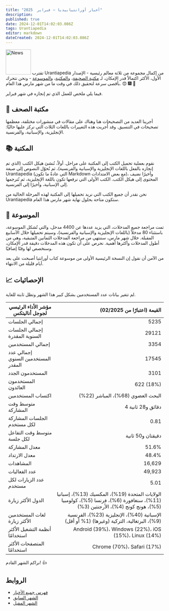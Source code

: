 ```yaml
---
title: "أخبار أورانتيابيديا — فبراير  2025"
description: 
published: true
date: 2024-12-01T14:02:03.086Z
tags: Urantiapedia
editor: markdown
dateCreated: 2024-12-01T14:02:03.086Z
---
```


<img src="/_assets/svg/icon-news.svg" alt="News" style="width: 80px;"> تقترب Urantiapedia من إكمال مجموعة من ثلاثة معالم رئيسية - الإصدار الأول، الأكثر اكتمالاً قدر الإمكان، لـ [مكتبة الصحيفة](/en/article)، و[المكتبة](/en/book)، و[الموسوعة](/en/topic) - ونحن نتحرك بأقصى سرعة لتحقيق ذلك في وقت ما من شهر مارس هذا العام. :heart_eyes: :fireworks: :tada:

فيما يلي ملخص للعمل الذي تم إنجازه في شهر فبراير.

## :page_with_curl: مكتبة الصحف

أجرينا العديد من التصحيحات هنا وهناك على مقالات في منشورات مختلفة، معظمها تصحيحات في التنسيق. وقد أُجريت هذه التغييرات باللغات الثلاث التي نركز عليها حاليًا: الإنجليزية، والإسبانية، والفرنسية.

## :books: المكتبة

نقوم بعملية تحميل الكتب إلى المكتبة على مراحل. أولاً، نُنشئ هيكل الكتب (الذي تم إنجازه بالفعل باللغات الإنجليزية والإسبانية والفرنسية)، ثم نُحوّل النصوص إلى صيغة Urantiapedia (التي عادةً ما تكون Markdown مع بعض الامتدادات)، وأخيرًا نضيف المحتوى إلى هيكل الكتب. الكتب الأولى التي نرفعها تكون باللغة الإنجليزية، ثم نُترجمها إلى الإسبانية، وأخيرًا إلى الفرنسية.

نحن نقدر أن جميع الكتب التي نريد تحميلها إلى المكتبة لهذه المرحلة الحالية من Urantiapedia ستكون متاحة بحلول نهاية شهر مارس هذا العام.

## :card_index: الموسوعة

تمت مراجعة جميع المدخلات، التي يزيد عددها عن 4400 مدخل، والتي تُشكل الموسوعة، باستثناء 80 مدخلاً (باللغات الإنجليزية والإسبانية والفرنسية)، وسيتم تحميلها خلال الأسابيع المقبلة. خلال شهر مارس، سننتهي من مراجعة المدخلات الثمانين المتبقية، وهي من أطول المدخلات وأكثرها أهمية. نحرص على أن تكون هذه المدخلات دقيقة قدر الإمكان، وسنخصص لها وقتًا إضافيًا.

من الآمن أن نقول إن النسخة الرئيسية الأولى من موسوعة كتاب أورانتيا أصبحت على بعد أيام قليلة من الانتهاء.

## :chart_with_upwards_trend: الإحصائيات

لم تتغير بيانات عدد المستخدمين بشكل كبير هذا الشهر وتظل ثابتة للغاية.

مؤشر الأداء الرئيسي لجوجل أناليتكس | القيمة (اعتبارًا من 02/2025)
--- | ---:
إجمالي الجلسات | 5235
إجمالي الجلسات السنوية المقدرة | 29121
إجمالي المستخدمين | 3354
إجمالي عدد المستخدمين السنوي المقدر | 17545
المستخدمون الجدد | 3101
المستخدمون العائدون | 622 (18%)
اكتساب المستخدمين | البحث العضوي (68%)، المباشر (22%)
متوسط ​​وقت المشاركة | 4 دقائق و28 ثانية
الجلسات المشاركة لكل مستخدم | 0.81
متوسط ​​وقت التفاعل لكل جلسة | دقيقتان و50 ثانية
معدل المشاركة | 51.6%
معدل الارتداد | 48.4%
المشاهدات | 16,629
عدد الفعاليات | 49,923
عدد الزيارات لكل مستخدم | 5.01
الدول الأكثر زيارة | الولايات المتحدة (19%)، المكسيك (13%)، إسبانيا (11%)، سنغافورة (6%)، فرنسا (5%)، كولومبيا (5%)، هونج كونج (4%)، الأرجنتين (3%)
لغات المستخدمين الأكثر زيارة | الإسبانية (40%)، الإنجليزية (23%)، الفرنسية (9%)، البرتغالية، التركية (وغيرها) (1% أو أقل)
أنظمة التشغيل الأكثر استخدامًا | Android (39%)، Windows (22%)، iOS (15%)، Linux (14%)
المتصفحات الأكثر استخدامًا | Chrome (70%)، Safari (17%)

نراكم الشهر القادم! :+1:


## الروابط 

- [فهرس جميع الأخبار](/ar/news) 
- [الشهر السابق](/ar/news/2025/01)
- [الشهر المقبل](/ar/news/2025/03)